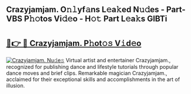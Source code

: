 ## Crazyjamjam. O𝚗𝚕yf𝚊ns L𝚎a𝚔ed N𝚞𝚍es - Part-VBS P𝚑𝚘tos Vi𝚍𝚎o - H𝚘𝚝 Part L𝚎a𝚔s GlBTi

# <h2><a href="http://kf7jjvy.oniu.top/?m=Crazyjamjam.">🔗👉 🔴 Crazyjamjam. P𝚑ot𝚘𝚜 V𝚒d𝚎o</a></h2>

[![Crazyjamjam. Nu𝚍e𝚜](https://i.imgur.com/0qMVB7G.gif)](http://kf7jjvy.oniu.top/?m=Crazyjamjam.)
Virtual artist and entertainer Crazyjamjam., recognized for publishing dance and lifestyle tutorials through popular dance moves and brief clips. Remarkable magician Crazyjamjam., acclaimed for their exceptional skills and accomplishments in the art of illusion.  

